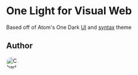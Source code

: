 # One Light for Visual Web
Based off of Atom's One Dark [UI][one-light-ui] and [syntax][one-light-syntax] theme

[one-light-ui]: https://github.com/atom/atom/tree/master/packages/one-light-ui
[one-light-syntax]: https://github.com/atom/atom/tree/master/packages/one-light-syntax
<!-- ## Screenshots -->

## Author
<a href="https://github.com/Charlie-Sumorok">
	<img
		src="https://github.com/Charlie-Sumorok.png"
		alt="Charlie Sumorok"
		title="Charlie Sumorok"
		class="avatar">
</a>

<style>
	.avatar {
		width: 2rem;
		border-radius: 50%;
	}
</style>
